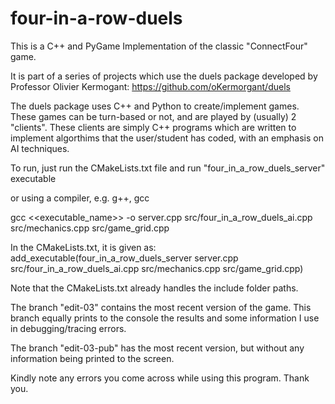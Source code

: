 # four-in-a-row-duels
This is a C++ and PyGame Implementation of the classic "ConnectFour" game.

It is part of a series of projects which use the duels package developed by Professor Olivier Kermogant:
https://github.com/oKermorgant/duels

The duels package uses C++ and Python to create/implement games. These games can be turn-based or not, and are played by (usually) 2 "clients". These clients are simply C++ programs which are written to implement algorthims that the user/student has coded, with an emphasis on AI techniques.

To run, just run the CMakeLists.txt file and run "four_in_a_row_duels_server" executable

or using a compiler, e.g. g++, gcc

gcc <<executable_name>> -o server.cpp src/four_in_a_row_duels_ai.cpp src/mechanics.cpp src/game_grid.cpp

In the CMakeLists.txt, it is given as:
add_executable(four_in_a_row_duels_server
    server.cpp
    src/four_in_a_row_duels_ai.cpp
    src/mechanics.cpp
    src/game_grid.cpp)
    
    
Note that the CMakeLists.txt already handles the include folder paths.

The branch "edit-03" contains the most recent version of the game. This branch equally prints to the console the results and some information I use in debugging/tracing errors.

The branch "edit-03-pub" has the most recent version, but without any information being printed to the screen.

Kindly note any errors you come across while using this program. Thank you.
